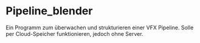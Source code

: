 # Pipeline_blender
Ein Programm zum überwachen und strukturieren einer VFX Pipeline. Solle per Cloud-Speicher funktionieren, jedoch ohne Server.
